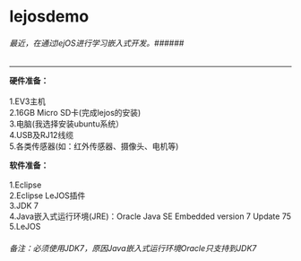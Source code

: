 # lejosdemo


###### 最近，在通过lejOS进行学习嵌入式开发。######

----
<b>硬件准备：</b><br>
<br>
1.EV3主机<br>
2.16GB Micro SD卡(完成lejos的安装)<br>
3.电脑(我选择安装ubuntu系统）<br>
4.USB及RJ12线缆<br>
5.各类传感器(如：红外传感器、摄像头、电机等)<br>

<b>软件准备：</b><br>
<br>
1.Eclipse<br>
2.Eclipse LeJOS插件<br>
3.JDK 7<br>
4.Java嵌入式运行环境(JRE)：Oracle Java SE Embedded version 7 Update 75<br>
5.LeJOS<br>

###### 备注：必须使用JDK7，原因Java嵌入式运行环境Oracle只支持到JDK7

